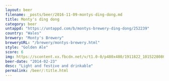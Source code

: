 ```yaml
---
layout: beer
filename: _posts/beer/2016-11-09-montys-ding-dong.md
title: Monty's ding dong
category: beer
untappd: "https://untappd.com/b/montys-brewery-ding-dong/252239"
country: "Wales"
brewery: "Monty's Brewery"
breweryURL: "/brewery/montys-brewery.html"
style: "Golden Ale"
score: 6
img: https://scontent.xx.fbcdn.net/v/t1.0-0/p480x480/1911822_10152280800298745_1797219050_n.jpg?_nc_cat=101&_nc_ht=scontent.xx&oh=2468426c600e8a6c80801e95d7157e96&oe=5C45215D
beer-date: "2014-02-23"
desc: "Light and festive and drinkable"
permalink: /beer/:title.html
---
```


